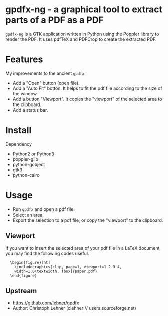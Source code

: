 gpdfx-ng - a graphical tool to extract parts of a PDF as a PDF
===============================

`gpdfx-ng` is a GTK application written in Python using the Poppler library
to render the PDF. It uses pdfTeX and PDFCrop to create the extracted
PDF.

# Features
My improvements to the ancient `gpdfx`:

- Add a "Open" button (open file). 
- Add a "Auto Fit" botton. It helps to fit the pdf file according to the size of the window.
- Add a button "Viewport". It copies the "viewport" of the selected area to the clipboard. 
- Add a status bar.

# Install
Dependency
- Python2 or Python3
- poppler-glib
- python-gobject
- gtk3
- python-cairo

# Usage
- Run `gpdfx` and open a pdf file.
- Select an area.
- Export the selection to a pdf file, or copy the "viewport" to the clipboard.

## Viewport
If you want to insert the selected area of your pdf file in a LaTeX document, you may find the following codes useful.
```
  \begin{figure}[ht]
    \includegraphics[clip, page=1, viewport=1 2 3 4,
    width=1.0\textwidth, fbox]{paper.pdf}
  \end{figure}
```

Upstream
--------
- https://github.com/lehner/gpdfx
- Author: Christoph Lehner (clehner // users.sourceforge.net)
